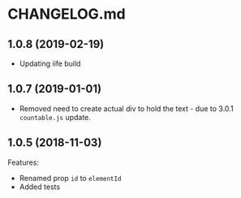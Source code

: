 # CHANGELOG.md

## 1.0.8 (2019-02-19)

- Updating iife build

## 1.0.7 (2019-01-01)

- Removed need to create actual div to hold the text - due to 3.0.1 `countable.js` update.

## 1.0.5 (2018-11-03)

Features:

- Renamed prop `id` to `elementId`
- Added tests